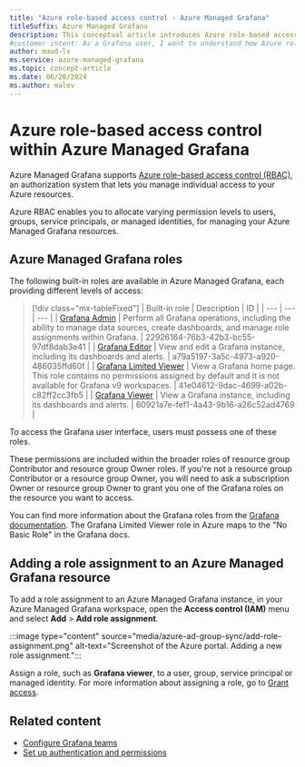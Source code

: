 ```yaml
---
title: "Azure role-based access control - Azure Managed Grafana"
titleSuffix: Azure Managed Grafana
description: This conceptual article introduces Azure role-based access control for Azure Managed Grafana resources.
#customer intent: As a Grafana user, I want to understand how Azure role-based access control (RBAC) works with Azure Managed Grafana so that I can manage access to Azure Managed Grafana workspaces.
author: maud-lv
ms.service: azure-managed-grafana
ms.topic: concept-article
ms.date: 06/28/2024
ms.author: malev
---
```


# Azure role-based access control within Azure Managed Grafana

Azure Managed Grafana supports [Azure role-based access control (RBAC)](../role-based-access-control/index.yml), an authorization system that lets you manage individual access to your Azure resources. 

Azure RBAC enables you to allocate varying permission levels to users, groups, service principals, or managed identities, for managing your Azure Managed Grafana resources.

## Azure Managed Grafana roles

The following built-in roles are available in Azure Managed Grafana, each providing different levels of access:

> [!div class="mx-tableFixed"]
> | Built-in role | Description | ID |
> | --- | --- | --- |
> | <a name='grafana-admin'></a>[Grafana Admin](../role-based-access-control/built-in-roles/monitor.md#grafana-admin) | Perform all Grafana operations, including the ability to manage data sources, create dashboards, and manage role assignments within Grafana. | 22926164-76b3-42b3-bc55-97df8dab3e41 |
> | <a name='grafana-editor'></a>[Grafana Editor](../role-based-access-control/built-in-roles/monitor.md#grafana-editor) | View and edit a Grafana instance, including its dashboards and alerts. | a79a5197-3a5c-4973-a920-486035ffd60f |
> | <a name='grafana-limited-viewer'></a>[Grafana Limited Viewer](../role-based-access-control/built-in-roles/monitor.md#grafana-limited-viewer) | View a Grafana home page. This role contains no permissions assigned by default and it is not available for Grafana v9 workspaces. | 41e04612-9dac-4699-a02b-c82ff2cc3fb5 |
> | <a name='grafana-viewer'></a>[Grafana Viewer](../role-based-access-control/built-in-roles/monitor.md#grafana-viewer) | View a Grafana instance, including its dashboards and alerts. | 60921a7e-fef1-4a43-9b16-a26c52ad4769 |

To access the Grafana user interface, users must possess one of these roles. 

These permissions are included within the broader roles of resource group Contributor and resource group Owner roles. If you're not a resource group Contributor or a resource group Owner, you will need to ask a subscription Owner or resource group Owner to grant you one of the Grafana roles on the resource you want to access.

You can find more information about the Grafana roles from the [Grafana documentation](https://grafana.com/docs/grafana/latest/administration/roles-and-permissions/#organization-roles). The Grafana Limited Viewer role in Azure maps to the "No Basic Role" in the Grafana docs.

## Adding a role assignment to an Azure Managed Grafana resource

To add a role assignment to an Azure Managed Grafana instance, in your Azure Managed Grafana workspace, open the **Access control (IAM)** menu and select **Add** > **Add role assignment**.

:::image type="content" source="media/azure-ad-group-sync/add-role-assignment.png" alt-text="Screenshot of the Azure portal. Adding a new role assignment.":::

Assign a role, such as **Grafana viewer**, to a user, group, service principal or managed identity. For more information about assigning a role, go to [Grant access](../role-based-access-control/quickstart-assign-role-user-portal.md#grant-access).

## Related content

* [Configure Grafana teams](how-to-sync-teams-with-entra-groups.md)
* [Set up authentication and permissions](how-to-authentication-permissions.md)
